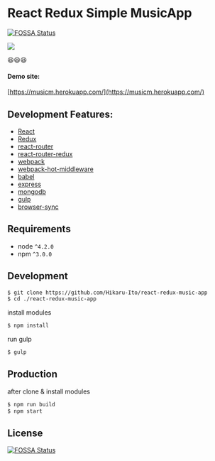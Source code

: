 # React Redux Simple MusicApp
[![FOSSA Status](https://app.fossa.com/api/projects/git%2Bgithub.com%2FHikaru-Ito%2Freact-redux-music-app.svg?type=shield)](https://app.fossa.com/projects/git%2Bgithub.com%2FHikaru-Ito%2Freact-redux-music-app?ref=badge_shield)



<img src="https://gyazo.com/2de2d91ba146286f59a8f409bd0683cd.png" />

:laughing::laughing::laughing:

#### Demo site:
[https://musicm.herokuapp.com/](https://musicm.herokuapp.com/)

## Development Features:
* [React](https://github.com/facebook/react)
* [Redux](https://github.com/rackt/redux)
* [react-router](https://github.com/rackt/react-router)
* [react-router-redux](https://github.com/rackt/react-router-redux)
* [webpack](https://github.com/webpack/webpack)
* [webpack-hot-middleware](https://github.com/glenjamin/webpack-hot-middleware)
* [babel](https://github.com/babel/babel)
* [express](https://expressjs.com/)
* [mongodb](https://www.mongodb.com)
* [gulp](http://gulpjs.com/)
* [browser-sync](https://github.com/BrowserSync/browser-sync)

## Requirements
* node `^4.2.0`
* npm `^3.0.0`


## Development

```bash
$ git clone https://github.com/Hikaru-Ito/react-redux-music-app
$ cd ./react-redux-music-app
```

install modules

```bash
$ npm install
```

run gulp

```bash
$ gulp
```

## Production

after clone & install modules

```bash
$ npm run build
$ npm start
```


## License
[![FOSSA Status](https://app.fossa.com/api/projects/git%2Bgithub.com%2FHikaru-Ito%2Freact-redux-music-app.svg?type=large)](https://app.fossa.com/projects/git%2Bgithub.com%2FHikaru-Ito%2Freact-redux-music-app?ref=badge_large)